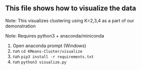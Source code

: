 ## This file shows how to visualize the data

Note: This visualizes clustering using K=2,3,4 as a part of our demonstration

Note: Requires python3 + anaconda/miniconda

1. Open anaconda prompt (Windows)
2. run `cd KMeans-Cluster/visualize`
3. run `pip3 install -r requirements.txt `
4. run `python3 visualize.py`
